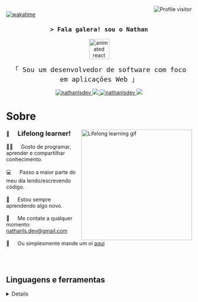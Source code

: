 <!-- stats  -->
<a href="https://komarev.com/ghpvc/?username=nathanlsdev">
  <img align="right" src="https://komarev.com/ghpvc/?username=nathanlsdev&label=Hey+stalker!+👀&color=a277ff&style=flat-square" alt="Profile visitor" />
</a>

[![wakatime](https://wakatime.com/badge/user/018d031b-f3ef-4225-bb06-8571ffb09cac.svg?style=flat-square&color=a277ff)](https://wakatime.com/@018d031b-f3ef-4225-bb06-8571ffb09cac)

<!-- Intro  -->
<h3 align="center">
        <samp>&gt; Fala galera! sou o 
                <b><a>Nathan</a></b>
        </samp>
</h3>

<div align="center"><img src="https://techstack-generator.vercel.app/react-icon.svg" alt="animated react logo" title="react-logo" width="55" height="55" /></div>

<p align="center"> 
  <samp style="font-size: 18px">
    「 Sou um desenvolvedor de software com foco em aplicações Web  」
    <br>
  </samp>
</p>

<p align="center">
 <a href="https://linkedin.com/in/nathanlsdev" target="_blank">
  <img src="https://img.shields.io/badge/LinkedIn-0077B5?style=for-the-badge&logo=linkedin&logoColor=white" alt="nathanlsdev"/>
 </a>
 <a href="https://twitter.com/nathanlsdev" target="_blank">
  <img src="https://img.shields.io/badge/Twitter-1DA1F2?style=for-the-badge&logo=X&logoColor=white" />
 </a>
 <a href="https://instagram.com/nathanlsdev" target="_blank">
  <img src="https://img.shields.io/badge/Instagram-fe4164?style=for-the-badge&logo=instagram&logoColor=white" alt="nathanlsdev" />
 </a> 
  <a href="https://steamcommunity.com/id/nathanlsdev" target="_blank"><img src="https://img.shields.io/badge/Steam-000000?style=for-the-badge&logo=steam&logoColor=white">
  </a>
</p>

<!-- About Section -->

# Sobre

<p>
 <img align="right" width="300" src="https://i.ibb.co/tD0F0tq/ezgif-7-4bfc2caa14.gif" alt="Lifelong learning gif" />

💜 &emsp; <strong style="font-size: 18px">Lifelong learner!</strong><br/><br/>
🤟🏾 &emsp; Gosto de programar, aprender e compartilhar conhecimento.<br/><br/>
💻 &emsp; Passo a maior parte do meu dia lendo/escrevendo código.<br/><br/>
🌟 &emsp; Estou sempre aprendendo algo novo.<br/><br/>
📧 &emsp; Me contate a qualquer momento: nathanls.dev@gmail.com<br/><br/>
💬 &emsp; Ou simplesmente mande um oi [aqui](https://discord.com/users/818686819796779059)

</p>

<br>
<br>

<!-- Technologies -->

## Linguagens e ferramentas

<details>

![Javascript](https://img.shields.io/badge/Javascript-F0DB4F?style=for-the-badge&labelColor=black&logo=javascript&logoColor=F0DB4F) ![React](https://img.shields.io/badge/-React-61DBFB?style=for-the-badge&labelColor=black&logo=react&logoColor=61DBFB) ![Next.js](https://img.shields.io/badge/next.js-000000?style=for-the-badge&logo=nextdotjs&logoColor=white) ![Git](https://img.shields.io/badge/Git-F05032?style=for-the-badge&logo=git&logoColor=white) ![style: styled-components](https://img.shields.io/badge/style-%F0%9F%92%85%20styled--components-orange.svg?style=for-the-badge&colorB=daa357&colorA=db748e) ![SASS Badge](https://img.shields.io/badge/Sass-CC6699?style=for-the-badge&logo=sass&logoColor=white) ![CSS3](https://img.shields.io/badge/CSS3-1572B6?style=for-the-badge&logo=css3&logoColor=white) ![Tailwind](https://img.shields.io/badge/Tailwind_CSS-092749?style=for-the-badge&logo=tailwindcss&logoColor=06B6D4&labelColor=000000) ![VSCode](https://img.shields.io/badge/VS_Code-007ACC?logo=visual-studio-code&logoColor=white&style=for-the-badge) ![Figma](https://img.shields.io/badge/figma-%23F24E1E.svg?style=for-the-badge&logo=figma&logoColor=white) ![Linux](https://img.shields.io/badge/Linux-000000?logo=linux&logoColor=white&style=for-the-badge) ![Windows](https://img.shields.io/badge/Windows-017AD7?logo=windows&logoColor=white&style=for-the-badge) ![Nodejs](https://img.shields.io/badge/Nodejs-3C873A?style=for-the-badge&labelColor=black&logo=node.js&logoColor=3C873A) ![Express.js](https://img.shields.io/badge/Express.js-000000?style=for-the-badge&logo=express&logoColor=white) ![MongoDB](https://img.shields.io/badge/MongoDB-4EA94B?style=for-the-badge&logo=mongodb&logoColor=white) ![Firebase](https://img.shields.io/badge/firebase-a08021?style=for-the-badge&logo=firebase&logoColor=ffcd34) ![MySQL](https://img.shields.io/badge/MySQL-20232A?logo=mysql&logoColor=white&style=for-the-badge) ![Typescript](https://img.shields.io/badge/Typescript-007acc?style=for-the-badge&labelColor=black&logo=typescript&logoColor=007acc) ![Jest](https://img.shields.io/badge/-jest-%23C21325?style=for-the-badge&logo=jest&logoColor=white) ![Vue.js](https://img.shields.io/badge/vuejs-%2335495e.svg?style=for-the-badge&logo=vuedotjs&logoColor=%234FC08D) ![Csharp](https://img.shields.io/badge/C%23-239120?logo=c-sharp&logoColor=white&style=for-the-badge) ![.NET](https://img.shields.io/badge/.NET-5C2D91?logo=.net&logoColor=white&style=for-the-badge) ![Visual Studio](https://img.shields.io/badge/Visual_Studio-007ACC?style=for-the-badge&logo=visual%20studio&logoColor=white)
<br/>

<!-- Statistics -->

## Estatísticas Github:

<details>
  
<table>
  <tr align="center">
    <td><img src="http://github-profile-summary-cards.vercel.app/api/cards/stats?username=nathanlsdev&theme=aura&show_icons=true&rank_icon=percentile&include_all_commits=true" width="400"></td>
    <td><img src="https://github-readme-stats.vercel.app/api/top-langs/?username=nathanlsdev&layout=compact&langs_count=7&theme=aura&show_icons=true&show_icons=true&hide_border=true&border_radius=10" width="400"></td>
    <td><img src="http://github-profile-summary-cards.vercel.app/api/cards/most-commit-language?username=nathanlsdev&theme=aura" ></td>
  </tr>  
  <tr align="center">
    <td colspan="3"><img src="http://github-profile-summary-cards.vercel.app/api/cards/profile-details?username=nathanlsdev&theme=aura"></td>
  </tr>  
  <tr align="center">
     <td colspan="2"><img src="https://github-readme-streak-stats.herokuapp.com/?user=nathanlsdev&theme=aura&hide_border=true&border_radius=7&date_format=j%20M%5B%20Y%5D&card_width=450" ></td>
     <td colspan="2"><a href="https://discord.com/users/818686819796779059" target="_blank"><img src="https://lanyard-profile-readme.vercel.app/api/818686819796779059?theme=aura&animated=true&borderRadius=6px&idleMessage=Probably+doing+something+else..." width="500"></a></td>
  </tr>
</table>
